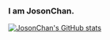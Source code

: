 ### I am JosonChan.

[![JosonChan's GitHub stats](https://github-readme-stats.vercel.app/api?username=JosonChan1998)](https://github.com/anuraghazra/github-readme-stats)
